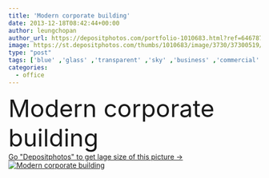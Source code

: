 ```yaml
---
title: 'Modern corporate building'
date: 2013-12-18T08:42:44+00:00
author: leungchopan
author_url: https://depositphotos.com/portfolio-1010683.html?ref=64678756
image: https://st.depositphotos.com/thumbs/1010683/image/3730/37300519/api_thumb_450.jpg?forcejpeg=true
type: "post"
tags: ['blue' ,'glass' ,'transparent' ,'sky' ,'business' ,'commercial' ,'financial' ,'success' ,'steel' ,'modern' ,'architecture' ,'building' ,'center' ,'city' ,'construction' ,'corporate' ,'downtown' ,'estate' ,'exterior' ,'facade' ,'futuristic' ,'office' ,'tall' ,'urban' ,'wall' ,'window' ,'finance' ,'geometric' ,'cityscape' ,'landmark' ,'skyline' ,'angle' ,'area' ,'block' ,'metropolis' ,'low' ,'contemporary' ,'skyscrapers' ,'metropolitan' ]
categories: 
  - office
---
```

<div aling="center">
            <font size="60"> Modern corporate building</font>   
</div>
<div>
    <a href='https://st.depositphotos.com/thumbs/1010683/image/3730/37300519/api_thumb_450.jpg?forcejpeg=true?ref=64678756' target=_blank > Go "Depositphotos" to get lage size of this picture ->
        <img href='https://st.depositphotos.com/thumbs/1010683/image/3730/37300519/api_thumb_450.jpg?forcejpeg=true?ref=64678756' src='https://st.depositphotos.com/1010683/3730/i/950/depositphotos_37300519-stock-photo-modern-corporate-building.jpg?forcejpeg=true' alt='Modern corporate building' >
    </a>
</div>
